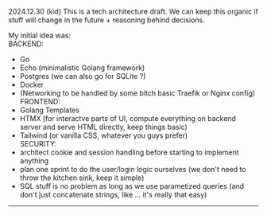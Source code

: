 2024.12.30 (kid) This is a tech architecture draft. We can keep this organic if stuff will change in the future + reasoning behind decisions.

My initial idea was:  
BACKEND:  
- Go  
- Echo (minimalistic Golang framework)  
- Postgres (we can also go for SQLite ?)  
- Docker
- (Networking to be handled by some bitch basic Traefik or Nginx config)
FRONTEND:  
- Golang Templates  
- HTMX (for interactve parts of UI, compute everything on backend server and serve HTML directly, keep things basic)  
- Tailwind (or vanilla CSS, whatever you guys prefer)  
SECURITY:  
- architect cookie and session handling before starting to implement anything  
- plan one sprint to do the user/login logic ourselves (we don't need to throw the kitchen sink, keep it simple)  
- SQL stuff is no problem as long as we use parametized queries (and don't just concatenate strings, like ... it's really that easy)  

---


